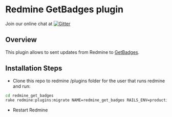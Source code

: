 Redmine GetBadges plugin
========================

Join our online chat at [![Gitter](https://badges.gitter.im/Join%20Chat.svg)](https://gitter.im/GetBadges/redmine_get_badges)


Overview
--------
This plugin allows to sent updates from Redmine to [GetBadges](http://getbadg.es "GetBadges Homepage").


Installation Steps
-------------------
 - Clone this repo to redmine /plugins folder for the user that runs redmine and run:
 ```bash
cd redmine_get_badges
rake redmine:plugins:migrate NAME=redmine_get_badges RAILS_ENV=production
```
 - Restart Redmine

